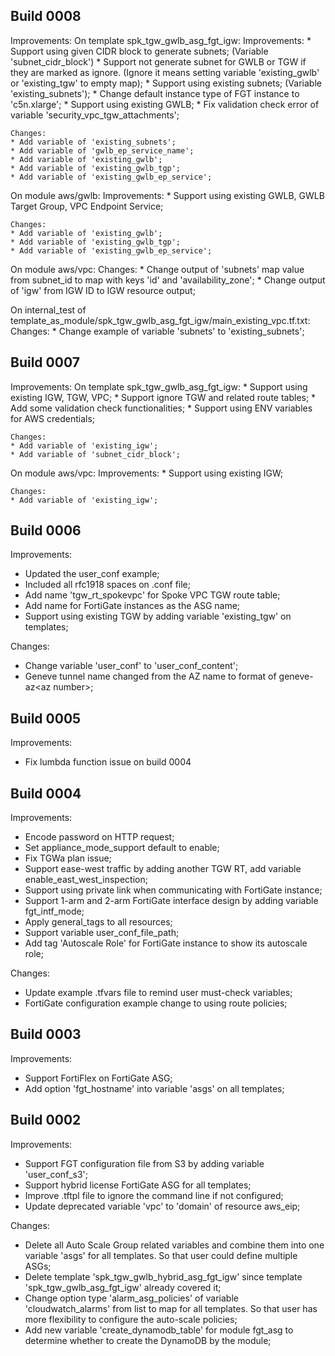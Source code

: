## Build 0008
Improvements:
On template spk_tgw_gwlb_asg_fgt_igw:
    Improvements:
    * Support using given CIDR block to generate subnets; (Variable 'subnet_cidr_block')
    * Support not generate subnet for GWLB or TGW if they are marked as ignore. (Ignore it means setting variable 'existing_gwlb' or 'existing_tgw' to empty map);
    * Support using existing subnets; (Variable 'existing_subnets');
    * Change default instance type of FGT instance to 'c5n.xlarge';
    * Support using existing GWLB;
    * Fix validation check error of variable 'security_vpc_tgw_attachments';

    Changes:
    * Add variable of 'existing_subnets';
    * Add variable of 'gwlb_ep_service_name';
    * Add variable of 'existing_gwlb';
    * Add variable of 'existing_gwlb_tgp';
    * Add variable of 'existing_gwlb_ep_service';

On module aws/gwlb:
    Improvements:
    * Support using existing GWLB, GWLB Target Group, VPC Endpoint Service;

    Changes:
    * Add variable of 'existing_gwlb';
    * Add variable of 'existing_gwlb_tgp';
    * Add variable of 'existing_gwlb_ep_service';

On module aws/vpc:
    Changes:
    * Change output of 'subnets' map value from subnet_id to map with keys 'id' and 'availability_zone';
    * Change output of 'igw' from IGW ID to IGW resource output;

On internal_test of template_as_module/spk_tgw_gwlb_asg_fgt_igw/main_existing_vpc.tf.txt:
    Changes:
    * Change example of variable 'subnets' to 'existing_subnets';


## Build 0007
Improvements:
On template spk_tgw_gwlb_asg_fgt_igw:
    * Support using existing IGW, TGW, VPC;
    * Support ignore TGW and related route tables;
    * Add some validation check functionalities;
    * Support using ENV variables for AWS credentials;

    Changes:
    * Add variable of 'existing_igw';
    * Add variable of 'subnet_cidr_block';

On module aws/vpc:
    Improvements:
    * Support using existing IGW;

    Changes:
    * Add variable of 'existing_igw';

## Build 0006
Improvements:
* Updated the user_conf example;
* Included all rfc1918 spaces on .conf file;
* Add name 'tgw_rt_spokevpc' for Spoke VPC TGW route table;
* Add name for FortiGate instances as the ASG name;
* Support using existing TGW by adding variable 'existing_tgw' on templates;

Changes:
* Change variable 'user_conf' to 'user_conf_content';
* Geneve tunnel name changed from the AZ name to format of geneve-az\<az number\>;

## Build 0005
Improvements:
* Fix lumbda function issue on build 0004

## Build 0004
Improvements:
* Encode password on HTTP request; 
* Set appliance_mode_support default to enable;
* Fix TGWa plan issue; 
* Support ease-west traffic by adding another TGW RT, add variable enable_east_west_inspection;
* Support using private link when communicating with FortiGate instance; 
* Support 1-arm and 2-arm FortiGate interface design by adding variable fgt_intf_mode; 
* Apply general_tags to all resources;
* Support variable user_conf_file_path; 
* Add tag 'Autoscale Role' for FortiGate instance to show its autoscale role;

Changes:
* Update example .tfvars file to remind user must-check variables;
* FortiGate configuration example change to using route policies;

## Build 0003
Improvements:
* Support FortiFlex on FortiGate ASG;
* Add option 'fgt_hostname' into variable 'asgs' on all templates;

## Build 0002
Improvements:
* Support FGT configuration file from S3 by adding variable 'user_conf_s3';
* Support hybrid license FortiGate ASG for all templates;
* Improve .tftpl file to ignore the command line if not configured;
* Update deprecated variable 'vpc' to 'domain' of resource aws_eip;

Changes:
* Delete all Auto Scale Group related variables and combine them into one variable 'asgs' for all templates. So that user could define multiple ASGs;
* Delete template 'spk_tgw_gwlb_hybrid_asg_fgt_igw' since template 'spk_tgw_gwlb_asg_fgt_igw' already covered it;
* Change option type 'alarm_asg_policies' of variable 'cloudwatch_alarms' from list to map for all templates. So that user has more flexibility to configure the auto-scale policies;
* Add new variable 'create_dynamodb_table' for module fgt_asg to determine whether to create the DynamoDB by the module;
